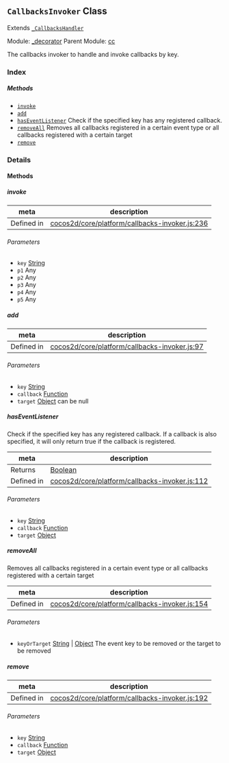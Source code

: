 ## `CallbacksInvoker` Class

Extends [`_CallbacksHandler`](_CallbacksHandler.md)


Module: [_decorator](../modules/_decorator.md)
Parent Module: [cc](../modules/cc.md)


The callbacks invoker to handle and invoke callbacks by key.


### Index



##### Methods

  - [`invoke`](#invoke) 
  - [`add`](#add) 
  - [`hasEventListener`](#haseventlistener) Check if the specified key has any registered callback.
  - [`removeAll`](#removeall) Removes all callbacks registered in a certain event type or all callbacks registered with a certain target
  - [`remove`](#remove) 



### Details




<!-- Method Block -->
#### Methods


##### invoke



| meta | description |
|------|-------------|
| Defined in | [cocos2d/core/platform/callbacks-invoker.js:236](https://github.com/cocos-creator/engine/blob/20d5a388c0828fd4eeb28e5c103bee9c4388590d/cocos2d/core/platform/callbacks-invoker.js#L236) |

###### Parameters
- `key` <a href="https://developer.mozilla.org/en/JavaScript/Reference/Global_Objects/String" class="crosslink external" target="_blank">String</a> 
- `p1` Any 
- `p2` Any 
- `p3` Any 
- `p4` Any 
- `p5` Any 


##### add



| meta | description |
|------|-------------|
| Defined in | [cocos2d/core/platform/callbacks-invoker.js:97](https://github.com/cocos-creator/engine/blob/20d5a388c0828fd4eeb28e5c103bee9c4388590d/cocos2d/core/platform/callbacks-invoker.js#L97) |

###### Parameters
- `key` <a href="https://developer.mozilla.org/en/JavaScript/Reference/Global_Objects/String" class="crosslink external" target="_blank">String</a> 
- `callback` <a href="https://developer.mozilla.org/en/JavaScript/Reference/Global_Objects/Function" class="crosslink external" target="_blank">Function</a> 
- `target` <a href="https://developer.mozilla.org/en/JavaScript/Reference/Global_Objects/Object" class="crosslink external" target="_blank">Object</a> can be null


##### hasEventListener

Check if the specified key has any registered callback. If a callback is also specified,
it will only return true if the callback is registered.

| meta | description |
|------|-------------|
| Returns | <a href="https://developer.mozilla.org/en/JavaScript/Reference/Global_Objects/Boolean" class="crosslink external" target="_blank">Boolean</a> 
| Defined in | [cocos2d/core/platform/callbacks-invoker.js:112](https://github.com/cocos-creator/engine/blob/20d5a388c0828fd4eeb28e5c103bee9c4388590d/cocos2d/core/platform/callbacks-invoker.js#L112) |

###### Parameters
- `key` <a href="https://developer.mozilla.org/en/JavaScript/Reference/Global_Objects/String" class="crosslink external" target="_blank">String</a> 
- `callback` <a href="https://developer.mozilla.org/en/JavaScript/Reference/Global_Objects/Function" class="crosslink external" target="_blank">Function</a> 
- `target` <a href="https://developer.mozilla.org/en/JavaScript/Reference/Global_Objects/Object" class="crosslink external" target="_blank">Object</a> 


##### removeAll

Removes all callbacks registered in a certain event type or all callbacks registered with a certain target

| meta | description |
|------|-------------|
| Defined in | [cocos2d/core/platform/callbacks-invoker.js:154](https://github.com/cocos-creator/engine/blob/20d5a388c0828fd4eeb28e5c103bee9c4388590d/cocos2d/core/platform/callbacks-invoker.js#L154) |

###### Parameters
- `keyOrTarget` <a href="https://developer.mozilla.org/en/JavaScript/Reference/Global_Objects/String" class="crosslink external" target="_blank">String</a> &#124; <a href="https://developer.mozilla.org/en/JavaScript/Reference/Global_Objects/Object" class="crosslink external" target="_blank">Object</a> The event key to be removed or the target to be removed


##### remove



| meta | description |
|------|-------------|
| Defined in | [cocos2d/core/platform/callbacks-invoker.js:192](https://github.com/cocos-creator/engine/blob/20d5a388c0828fd4eeb28e5c103bee9c4388590d/cocos2d/core/platform/callbacks-invoker.js#L192) |

###### Parameters
- `key` <a href="https://developer.mozilla.org/en/JavaScript/Reference/Global_Objects/String" class="crosslink external" target="_blank">String</a>  
- `callback` <a href="https://developer.mozilla.org/en/JavaScript/Reference/Global_Objects/Function" class="crosslink external" target="_blank">Function</a>  
- `target` <a href="https://developer.mozilla.org/en/JavaScript/Reference/Global_Objects/Object" class="crosslink external" target="_blank">Object</a>  



